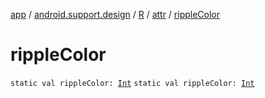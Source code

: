 [app](../../../index.md) / [android.support.design](../../index.md) / [R](../index.md) / [attr](index.md) / [rippleColor](./ripple-color.md)

# rippleColor

`static val rippleColor: `[`Int`](https://kotlinlang.org/api/latest/jvm/stdlib/kotlin/-int/index.html)
`static val rippleColor: `[`Int`](https://kotlinlang.org/api/latest/jvm/stdlib/kotlin/-int/index.html)